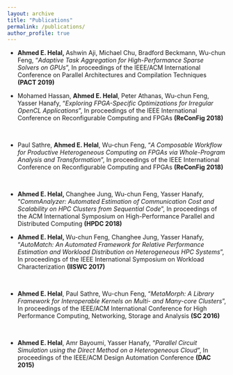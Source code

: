 ```yaml
---
layout: archive
title: "Publications"
permalink: /publications/
author_profile: true
---
```


<ul>
<li><strong>Ahmed E. Helal, </strong>Ashwin Aji, Michael Chu, Bradford Beckmann, Wu-chun Feng, &ldquo;<em>Adaptive Task Aggregation for High-Performance Sparse Solvers on GPUs</em>&rdquo;, In proceedings of the IEEE/ACM International Conference on Parallel Architectures and Compilation Techniques <strong>(PACT 2019)</strong><strong></strong></li>
</ul>
<p><strong></strong></p>
<ul>
<li>Mohamed Hassan, <strong>Ahmed E. Helal</strong>, Peter Athanas, Wu-chun Feng, Yasser Hanafy, &ldquo;<em>Exploring FPGA-Specific Optimizations for Irregular OpenCL Applications</em>&rdquo;, In proceedings of the IEEE International Conference on Reconfigurable Computing and FPGAs <strong>(ReConFig 2018)</strong></li>
</ul>
<p>&nbsp;</p>
<ul>
<li>Paul Sathre, <strong>Ahmed E. Helal</strong>, Wu-chun Feng, &ldquo;<em>A Composable Workflow for Productive Heterogeneous Computing on FPGAs via Whole-Program Analysis and Transformation</em>&rdquo;, In proceedings of the IEEE International Conference on Reconfigurable Computing and FPGAs <strong>(ReConFig 2018)</strong></li>
</ul>
<p>&nbsp;</p>
<ul>
<li><strong>Ahmed E. Helal, </strong>Changhee Jung, Wu-chun Feng, Yasser Hanafy, &ldquo;<em>CommAnalyzer: Automated Estimation of Communication Cost and Scalability on HPC Clusters from Sequential Code</em>&rdquo;, In proceedings of the ACM International Symposium on High-Performance Parallel and Distributed Computing <strong>(HPDC 2018)</strong></li>
</ul>
<p></p>
<ul>
<li><strong>Ahmed E. Helal, </strong>Wu-chun Feng, Changhee Jung, Yasser Hanafy, &ldquo;<em>AutoMatch: An Automated Framework for Relative Performance Estimation and Workload Distribution on Heterogeneous HPC Systems</em>&rdquo;, In proceedings of the IEEE International Symposium on Workload Characterization <strong>(IISWC 2017)&nbsp;</strong></li>
</ul>
<p>&nbsp;</p>
<ul>
<li><strong>Ahmed E. Helal</strong>, Paul Sathre, Wu-chun Feng, &ldquo;<em>MetaMorph: A Library Framework for Interoperable Kernels on Multi- and Many-core Clusters</em>&rdquo;, In proceedings of the IEEE/ACM International Conference for High Performance Computing, Networking, Storage and Analysis <strong>(SC 2016)</strong></li>
</ul>
<p><strong>&nbsp;</strong></p>
<ul>
<li><strong>Ahmed E. Helal</strong>, Amr Bayoumi, Yasser Hanafy, &ldquo;<em>Parallel Circuit Simulation using the Direct Method on a Heterogeneous Cloud</em>&rdquo;, In proceedings of the IEEE/ACM Design Automation Conference <strong>(DAC 2015)</strong> </li>
</ul>
